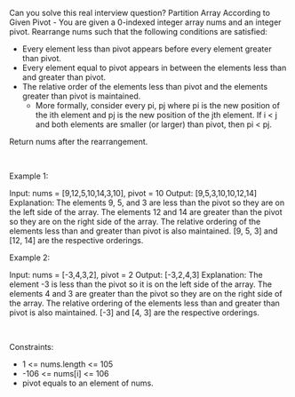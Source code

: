 Can you solve this real interview question? Partition Array According to Given Pivot - You are given a 0-indexed integer array nums and an integer pivot. Rearrange nums such that the following conditions are satisfied:

 * Every element less than pivot appears before every element greater than pivot.
 * Every element equal to pivot appears in between the elements less than and greater than pivot.
 * The relative order of the elements less than pivot and the elements greater than pivot is maintained.
   * More formally, consider every pi, pj where pi is the new position of the ith element and pj is the new position of the jth element. If i < j and both elements are smaller (or larger) than pivot, then pi < pj.

Return nums after the rearrangement.

 

Example 1:


Input: nums = [9,12,5,10,14,3,10], pivot = 10
Output: [9,5,3,10,10,12,14]
Explanation: 
The elements 9, 5, and 3 are less than the pivot so they are on the left side of the array.
The elements 12 and 14 are greater than the pivot so they are on the right side of the array.
The relative ordering of the elements less than and greater than pivot is also maintained. [9, 5, 3] and [12, 14] are the respective orderings.


Example 2:


Input: nums = [-3,4,3,2], pivot = 2
Output: [-3,2,4,3]
Explanation: 
The element -3 is less than the pivot so it is on the left side of the array.
The elements 4 and 3 are greater than the pivot so they are on the right side of the array.
The relative ordering of the elements less than and greater than pivot is also maintained. [-3] and [4, 3] are the respective orderings.


 

Constraints:

 * 1 <= nums.length <= 105
 * -106 <= nums[i] <= 106
 * pivot equals to an element of nums.